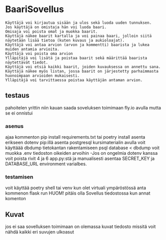 # BaariSovellus
    
    Käyttäjä voi kirjautua sisään ja ulos sekä luoda uuden tunnuksen.
    Jos käyttäjä on omistaja hän voi luoda baari.
    Omisaja voi poista omat ja muokka baarit.
    Käyttäjä näkee baarit kartalla ja voi painaa baari, jolloin siitä näytetään lisää tietoa (kuten kuvaus ja aukioloajat).
    Käyttäjä voi antaa arvion (arvon ja kommentti) baarista ja lukea muiden antamia arvioita.
    Käyttäjä voi poista oma arvion
    Ylläpitäjä voi lisätä ja poistaa baarit sekä määrittää baarista näytettävät tiedot.
    Käyttäjä voi etsiä kaikki baarit, joiden kuvauksessa on annettu sana.
    Käyttäjä näkee myös listan, jossa baarit on järjestetty parhaimmasta huonoimpaan arvioiden mukaisesti.
    Ylläpitäjä voi tarvittaessa poistaa käyttäjän antaman arvion.
 
 ## testaus
 pahoitelen yrittin niin kauan saada soveluksen toimimaan fly.io avulla mutta se ei onnistui
 ### asenus
ajaa kommenton pip install requirements.txt tai poetry install
asenta erikseen dotenv pip:illä
asenta postgresql kursimaterialin avulla
voit käyttäää dbdump tietokantan rakentamiseen    psql database < dbdump
voit muokka .env tiedoston oikeiden arvoihin
-Jos on ongelmia dotenv kanssa voit poista rivit 4 ja 6 app.py:stä ja manualisesti asentaa SECRET_KEY ja DATABASE_URL environment varialbes.
### testamisen
voit käyttää poetry shell tai venv
kun olet virtuali ympäröstössä anta kommenon flask run HUOM! pitäis olla Sovellus tiedostossa kun annat komenton

 ## Kuvat
 jos ei saa sovelluksen toimimaan on olemassa kuvat tiedosto missitä voit nähdä kaikki eri suvujen ulkoasut
